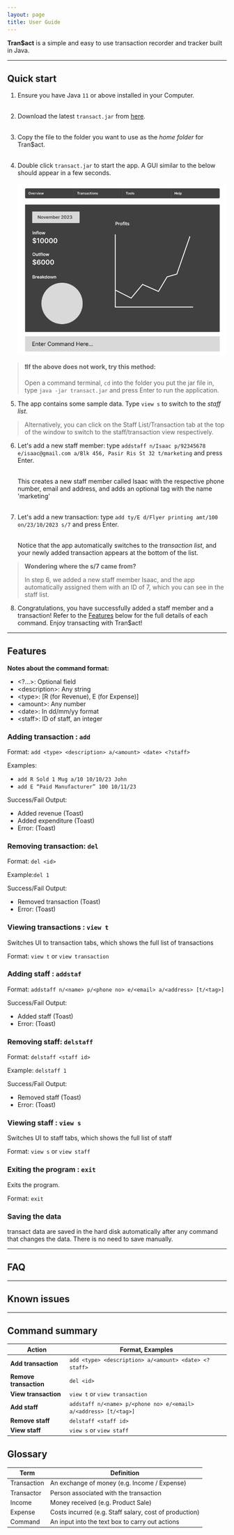 ```yaml
---
layout: page
title: User Guide
---
```


**Tran$act** is a simple and easy to use transaction recorder and tracker built in Java.

---

## Quick start

1. Ensure you have Java `11` or above installed in your Computer.<br><br>

2. Download the latest `transact.jar` from [here](https://github.com/AY2324S1-CS2103T-W13-3/tp/releases).<br><br>

3. Copy the file to the folder you want to use as the _home folder_ for Tran$act.<br><br>

4. Double click `transact.jar` to start the app. A GUI similar to the below should appear in a few seconds.<br><br>
   ![Ui](images/Ui.png)

>**❗If the above does not work, try this method:**
>
>Open a command terminal, `cd` into the folder you put the jar file in, type `java -jar transact.jar` and press Enter to run the application.<br>

5. The app contains some sample data. Type `view s` to switch to the _staff list_.

>Alternatively, you can click on the Staff List/Transaction tab at the top of the window to switch to the staff/transaction
> view respectively.

6. Let's add a new staff member: type `addstaff n/Isaac p/92345678 e/isaac@gmail.com a/Blk 456, Pasir Ris St 32 t/marketing` 
   and press Enter.<br/><br/>

   This creates a new staff member called Isaac with the respective phone number, email and address, and adds an
   optional tag with the name 'marketing'<br><br>
 
7. Let's add a new transaction: type `add ty/E d/Flyer printing amt/100 on/23/10/2023 s/7` and press Enter.<br><br>

   Notice that
   the app automatically switches to the _transaction list_, and your newly added transaction appears at the bottom of
   the list.

>**Wondering where the s/7 came from?**
>
> In step 6, we added a new staff member Isaac, and the app automatically assigned them with an ID of 7, which you can
> see in the staff list.

8. Congratulations, you have successfully added a staff member and a transaction! Refer to the [Features](#features) 
   below for the full details of each command. Enjoy transacting with Tran$act!

---

## Features

<div markdown="block" class="alert alert-info">

**Notes about the command format:**

* \<?...>: Optional field
* \<description>: Any string
* \<type>: [R (for Revenue), E (for Expense)]
* \<amount>: Any number
* \<date>: In dd/mm/yy format
* \<staff>: ID of staff, an integer
</div>


### Adding transaction : `add`

Format: `add <type> <description> a/<amount> <date> <?staff>`

Examples:

- `add R Sold 1 Mug a/10 10/10/23 John`
- `add E “Paid Manufacturer” 100 10/11/23`

Success/Fail Output:

- Added revenue (Toast)
- Added expenditure (Toast)
- Error: <Error Message> (Toast)

### Removing transaction: `del`

Format: `del <id>`

Example:`del 1`

Success/Fail Output:

- Removed transaction (Toast)
- Error: <Error Message> (Toast)

### Viewing transactions : `view t`

Switches UI to transaction tabs, which shows the full list of transactions

Format: `view t` or `view transaction`

### Adding staff : `addstaf`

Format: `addstaff n/<name> p/<phone no> e/<email> a/<address> [t/<tag>]`

Success/Fail Output:

- Added staff (Toast)
- Error: <Error Message> (Toast)

### Removing staff: `delstaff`

Format: `delstaff <staff id>`

Example: `delstaff 1`

Success/Fail Output:

- Removed staff (Toast)
- Error: <Error Message> (Toast)

### Viewing staff : `view s`

Switches UI to staff tabs, which shows the full list of staff

Format: `view s` or `view staff`

### Exiting the program : `exit`

Exits the program.

Format: `exit`

### Saving the data

transact data are saved in the hard disk automatically after any command that changes the data. There is no need to save manually.

---

## FAQ

---

## Known issues

---

## Command summary

| Action                 | Format, Examples                                                 |
| ---------------------- | ---------------------------------------------------------------- |
| **Add transaction**    | `add <type> <description> a/<amount> <date> <?staff>`            |
| **Remove transaction** | `del <id>`                                                       |
| **View transaction**   | `view t` or `view transaction`                                   |
| **Add staff**          | `addstaff n/<name> p/<phone no> e/<email> a/<address> [t/<tag>]` |
| **Remove staff**       | `delstaff <staff id>`                                            |
| **View staff**         | `view s` or `view staff`                                         |

## Glossary

| Term        | Definition                                             |
| ----------- | ------------------------------------------------------ |
| Transaction | An exchange of money (e.g. Income / Expense)           |
| Transactor  | Person associated with the transaction                 |
| Income      | Money received (e.g. Product Sale)                     |
| Expense     | Costs incurred (e.g. Staff salary, cost of production) |
| Command     | An input into the text box to carry out actions        |

